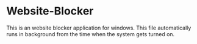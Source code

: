 # Website-Blocker
This is an website blocker application for windows. This file automatically runs in background from the time when the system gets turned on.

